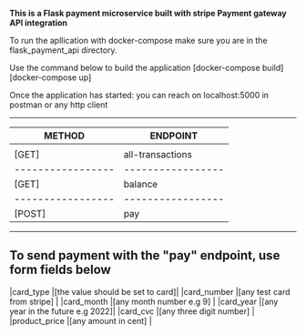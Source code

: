 
**This is a Flask payment microservice built with stripe Payment gateway API integration**

To run the apllication with docker-compose make sure you are in the flask_payment_api directory.

Use the command below to build the application
[docker-compose build] 
[docker-compose up]


Once the application has started: you can reach on localhost:5000 in postman or any http client

-------------------------------------
|METHOD           |ENDPOINT         |
|-----------------|-----------------|
|                 |                 |
|[GET]            |all-transactions |
|-----------------|-----------------|
|[GET]            |balance          |
|-----------------|-----------------|
|[POST]           |pay              |
-------------------------------------

**To send payment with the "pay" endpoint, use form fields below**
-------------------------------------------------------------
|card_type           |[the value should be set to card]|
|card_number         |[any test card from stripe]      |
|card_month          |[any month number e.g 9]         |
|card_year           |[any year in the future e.g 2022]|
|card_cvc            |[any three  digit number]        |
|product_price       |[any amount in cent]             |


